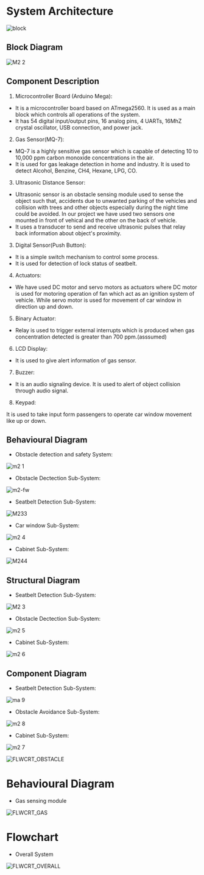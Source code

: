 
# System Architecture

![block](https://user-images.githubusercontent.com/46949702/155814140-f1c7612a-4997-4c87-a570-729e363f97e5.png)

## Block Diagram
![M2 2](https://user-images.githubusercontent.com/46949702/157332075-b235ae94-8f5d-4c69-b255-bb55de919645.png)

## Component Description

1) Microcontroller Board (Arduino Mega): 

 - It is a microcontroller board based on ATmega2560. It is used as a main block which controls all operations of the system.
 - It has 54 digital input/output pins, 16 analog pins, 4 UARTs, 16MhZ crystal oscillator, USB connection, and power jack.
  
2) Gas Sensor(MQ-7):
 - MQ-7 is a highly sensitive gas sensor which is capable of detecting 10 to 10,000 ppm carbon monoxide concentrations in the air. 
 - It is used for gas leakage detection in home and industry. It is used to detect Alcohol, Benzine, CH4, Hexane, LPG, CO. 
  
3) Ultrasonic Distance Sensor:
 - Ultrasonic sensor is an obstacle sensing module used to sense the object such that, accidents due to unwanted parking of the vehicles and collision with trees and other objects especially during the night time could be avoided. In our project we have used two sensors one mounted in front of vehical and the other on the back of vehicle.
 - It uses a transducer to send and receive ultrasonic pulses that relay back information about object's proximity.
  
3) Digital Sensor(Push Button):
- It is a simple switch mechanism to control some process.
- It is used for detection of lock status of seatbelt. 
  
4) Actuators:

- We have used DC motor and servo motors as actuators where DC motor is used for motoring operation of fan which act as an ignition system of vehicle. While servo motor is used for movement of car window in direction up and down.
  
5) Binary Actuator:

- Relay is used to trigger external interrupts which is produced when gas concentration detected is greater than 700 ppm.(asssumed)
  
6) LCD Display: 

 - It is used to give alert information of gas sensor.
  
7) Buzzer:
- It is an audio signaling device.
  It is used to alert of object collision through audio signal.
  
8) Keypad:

  It is used to take input form passengers to operate car window movement like up or down.

## Behavioural Diagram
- Obstacle detection and safety System:

![m2 1](https://user-images.githubusercontent.com/46949702/157332069-4b8046ae-0a36-4878-85c2-99bdadcb89a9.png)

- Obstacle Dectection Sub-System:

![m2-fw](https://user-images.githubusercontent.com/46949702/157332094-77e426ce-808d-4e10-a0fc-08249dbc3a32.png)

- Seatbelt Detection Sub-System:

![M233](https://user-images.githubusercontent.com/46949702/157332096-0ac1302f-24b1-42fa-aa17-9f48379f1600.png)

- Car window Sub-System:

![m2 4](https://user-images.githubusercontent.com/46949702/157332081-41a5f10b-1587-48e8-bf7a-a08f9d0b87e0.png)

- Cabinet Sub-System:

![M244](https://user-images.githubusercontent.com/46949702/157332099-eaee183c-46eb-4a09-b1f4-0a1fc3305ca2.png)

## Structural Diagram

- Seatbelt Detection Sub-System:

![M2 3](https://user-images.githubusercontent.com/46949702/157332079-37533393-e614-45a6-8b2a-fc235306a44a.png)

- Obstacle Dectection Sub-System:

![m2 5](https://user-images.githubusercontent.com/46949702/157332083-93fb23ac-7898-4fd5-bbe3-af5790cfa0b7.png)

- Cabinet Sub-System:

![m2 6](https://user-images.githubusercontent.com/46949702/157332086-75a3ba61-bcd2-47d9-aac1-43112130b453.png)

## Component Diagram

- Seatbelt Detection Sub-System:

![ma 9](https://user-images.githubusercontent.com/46949702/157332103-f2bb2c82-c118-427a-a701-77b8d1bc24d5.png)

- Obstacle Avoidance Sub-System:

![m2 8](https://user-images.githubusercontent.com/46949702/157332092-76731c8f-e521-4042-839a-fdcf7db38a4c.png)

- Cabinet Sub-System:

![m2 7](https://user-images.githubusercontent.com/46949702/157332090-f04b1a5c-878f-426f-a9a9-bf5f75917812.png)







![FLWCRT_OBSTACLE](https://user-images.githubusercontent.com/46949702/155805648-0ab96117-6333-4b44-8635-e82805be51f1.png)
#
# Behavioural Diagram
-	Gas sensing module

![FLWCRT_GAS](https://user-images.githubusercontent.com/46949702/155805608-c9367cde-d360-49bf-b17f-9c76676f4976.png)
# 

# Flowchart 
-	Overall System

![FLWCRT_OVERALL](https://user-images.githubusercontent.com/46949702/155805650-ad780bd1-e0bc-4c98-8595-b138703d381f.png)
#
